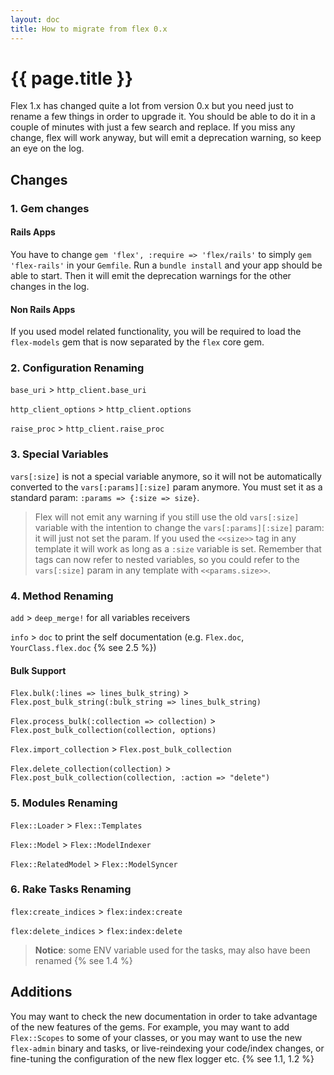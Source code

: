 ```yaml
---
layout: doc
title: How to migrate from flex 0.x
---
```


# {{ page.title }}

Flex 1.x has changed quite a lot from version 0.x but you need just to rename a few things in order to upgrade it. You should be able to do it in a couple of minutes with just a few search and replace.  If you miss any change, flex will work anyway, but will emit a deprecation warning, so keep an eye on the log.

## Changes

### 1. Gem changes

#### Rails Apps

You have to change `gem 'flex', :require => 'flex/rails'` to simply `gem 'flex-rails'` in your `Gemfile`. Run a `bundle install` and your app should be able to start. Then it will emit the deprecation warnings for the other changes in the log.

#### Non Rails Apps

If you used model related functionality, you will be required to load the `flex-models` gem that is now separated by the `flex` core gem.

### 2. Configuration Renaming

`base_uri` > `http_client.base_uri`

`http_client_options` > `http_client.options`

`raise_proc` > `http_client.raise_proc`

### 3. Special Variables

`vars[:size]` is not a special variable anymore, so it will not be automatically converted to the `vars[:params][:size]` param anymore. You must set it as a standard param: `:params => {:size => size}`.

> Flex will not emit any warning if you still use the old `vars[:size]` variable with the intention to change the `vars[:params][:size]` param: it will just not set the param. If you used the `<<size>>` tag in any template it will work as long as a `:size` variable is set. Remember that tags can now refer to nested variables, so you could refer to the `vars[:size]` param in any template with `<<params.size>>`.

### 4. Method Renaming

`add` > `deep_merge!` for all variables receivers

`info` > `doc` to print the self documentation (e.g. `Flex.doc`, `YourClass.flex.doc` {% see 2.5 %})

#### Bulk Support

`Flex.bulk(:lines => lines_bulk_string)` > `Flex.post_bulk_string(:bulk_string => lines_bulk_string)`

`Flex.process_bulk(:collection => collection)` > `Flex.post_bulk_collection(collection, options)`

`Flex.import_collection` > `Flex.post_bulk_collection`

`Flex.delete_collection(collection)` > `Flex.post_bulk_collection(collection, :action => "delete")`

### 5. Modules Renaming

`Flex::Loader` > `Flex::Templates`

`Flex::Model` > `Flex::ModelIndexer`

`Flex::RelatedModel` > `Flex::ModelSyncer`

### 6. Rake Tasks Renaming

`flex:create_indices` > `flex:index:create`

`flex:delete_indices` > `flex:index:delete`

> __Notice__: some ENV variable used for the tasks, may also have been renamed {% see 1.4 %}

## Additions

You may want to check the new documentation in order to take advantage of the new features of the gems. For example, you may want to add `Flex::Scopes` to some of your classes, or you may want to use the new `flex-admin` binary and tasks, or live-reindexing your code/index changes, or fine-tuning the configuration of the new flex logger etc. {% see 1.1, 1.2 %}
